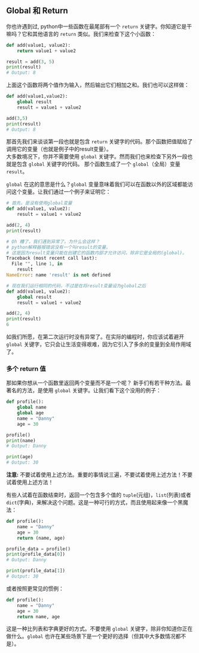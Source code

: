 ## Global 和 Return

你也许遇到过, python中一些函数在最尾部有一个 ```return``` 关键字。你知道它是干嘛吗？它和其他语言的 ```return``` 类似。我们来检查下这个小函数：

```python
def add(value1, value2):
    return value1 + value2

result = add(3, 5)
print(result)
# Output: 8
```

上面这个函数将两个值作为输入，然后输出它们相加之和。我们也可以这样做：

```python
def add(value1,value2):
    global result
    result = value1 + value2

add(3,5)
print(result)
# Output: 8
```

那首先我们来谈谈第一段也就是包含 ```return``` 关键字的代码。那个函数把值赋给了调用它的变量（也就是例子中的result变量）。  
大多数境况下，你并不需要使用 ```global``` 关键字。然而我们也来检查下另外一段也就是包含 ```global``` 关键字的代码。
那个函数生成了一个 ```global```（全局）变量 ```result```。

```global``` 在这的意思是什么？```global``` 变量意味着我们可以在函数以外的区域都能访问这个变量。让我们通过一个例子来证明它：

```python
# 首先，是没有使用global变量
def add(value1, value2):
    result = value1 + value2

add(2, 4)
print(result)

# Oh 糟了，我们遇到异常了。为什么会这样？
# python解释器报错说没有一个叫result的变量。
# 这是因为result变量只能在创建它的函数内部才允许访问，除非它是全局的(global)。
Traceback (most recent call last):
  File "", line 1, in
    result
NameError: name 'result' is not defined

# 现在我们运行相同的代码，不过是在将result变量设为global之后
def add(value1, value2):
    global result
    result = value1 + value2

add(2, 4)
print(result)
6
```

如我们所愿，在第二次运行时没有异常了。在实际的编程时，你应该试着避开 ```global``` 关键字，它只会让生活变得艰难，因为它引入了多余的变量到全局作用域了。

### 多个 return 值

那如果你想从一个函数里返回两个变量而不是一个呢？
新手们有若干种方法。最著名的方法，是使用 ```global``` 关键字。让我们看下这个没用的例子：

```python
def profile():
    global name
    global age
    name = "Danny"
    age = 30

profile()
print(name)
# Output: Danny

print(age)
# Output: 30
```

**注意:** 不要试着使用上述方法。重要的事情说三遍，不要试着使用上述方法！不要试着使用上述方法！

有些人试着在函数结束时，返回一个包含多个值的 ```tuple```(元组)，```list```(列表)或者 ```dict```(字典)，来解决这个问题。这是一种可行的方式，而且使用起来像一个黑魔法：

```python
def profile():
    name = "Danny"
    age = 30
    return (name, age)

profile_data = profile()
print(profile_data[0])
# Output: Danny

print(profile_data[1])
# Output: 30
```

或者按照更常见的惯例：

```python
def profile():
    name = "Danny"
    age = 30
    return name, age
```

这是一种比列表和字典更好的方式。不要使用 ```global``` 关键字，除非你知道你正在做什么。```global``` 也许在某些场景下是一个更好的选择（但其中大多数情况都不是）。
